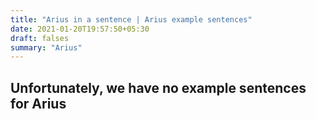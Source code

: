 ```yaml
---
title: "Arius in a sentence | Arius example sentences"
date: 2021-01-20T19:57:50+05:30
draft: falses
summary: "Arius"
---
```

## Unfortunately, we have no example sentences for Arius                 
